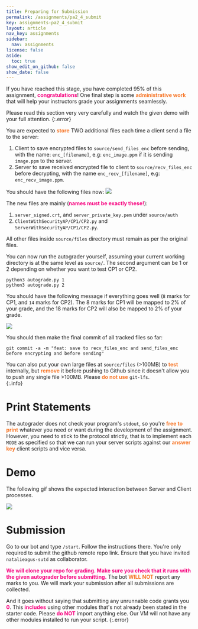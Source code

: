 ```yaml
---
title: Preparing for Submission
permalink: /assignments/pa2_4_submit
key: assignments-pa2_4_submit
layout: article
nav_key: assignments
sidebar:
  nav: assignments
license: false
aside:
  toc: true
show_edit_on_github: false
show_date: false
---
```


If you have reached this stage, you have completed 95% of this assignment, <span style="color:#f7007f;"><b>congratulations</b></span>! One final step is some <span style="color:#f77729;"><b>administrative work</b></span> that will help your instructors grade your assignments seamlessly. 

Please read this section very very carefully and watch the given demo with your full attention. 
{:.error}

You are expected to <span style="color:#f77729;"><b>store</b></span> TWO additional files each time a client send a file to the server:
1. Client to save encrypted files to `source/send_files_enc` before sending, with the name: `enc_[filename]`, e.g: `enc_image.ppm` if it is sending `image.ppm` to the server. 
2. Server to save received encrypted file to client to `source/recv_files_enc` before decrypting, with the name `enc_recv_[filename]`, e.g: `enc_recv_image.ppm`. 

You should have the following files now:
<img src="/50005/assets/images/pa2/2.png"  class="center_fifty"/>

The new files are mainly (<span style="color:#f7007f;"><b>names must be exactly these!</b></span>):
1. `server_signed.crt`, and `server_private_key.pem` under `source/auth`
2. `ClientWithSecurityAP/CP1/CP2.py` and `ServerWithSecurityAP/CP1/CP2.py`. 

All other files inside `source/files` directory must remain as per the original files.

You can now run the autograder yourself, assuming your current working directory is at the same level as `source/`. The second argument can be 1 or 2 depending on whether you want to test CP1 or CP2. 
```
python3 autograde.py 1
python3 autograde.py 2
```

You should have the following message if everything goes well (`8` marks for CP1, and `14` marks for CP2). The 8 marks for CP1 will be mapped to 2% of your grade, and the 18 marks for CP2 will also be mapped to 2% of your grade. 

<img src="/50005/assets/images/pa2/3.png"  class="center_fifty"/>

You should then make the final commit of all tracked files so far:
```
git commit -a -m "feat: save to recv_files_enc and send_files_enc before encrypting and before sending" 
```

You can also put your own large files at `source/files` (>100MB) to <span style="color:#f77729;"><b>test</b></span> internally, but <span style="color:#f77729;"><b>remove</b></span> it before pushing to Github since it doesn't allow you to push any single file >100MB. Please <span style="color:#f77729;"><b>do not use</b></span> `git-lfs`.  
{:.info}

# Print Statements
The autograder does not check your program's `stdout`, so you're <span style="color:#f77729;"><b>free to print</b></span> whatever you need or want during the development of the assignment. However, you need to stick to the protocol strictly, that is to implement each `MODE` as specified so that we can run your server scripts against our <span style="color:#f77729;"><b>answer key</b></span> client scripts and vice versa. 

# Demo 
The following gif shows the expected interaction between Server and Client processes.

<img src="https://www.dropbox.com/s/ajjzhzh9zcv1rfo/pa2.gif?raw=1"  class="center_ninety"/>

# Submission
Go to our bot and type `/start`. Follow the instructions there. You're only required to submit the github remote repo link. Ensure that you have invited `natalieagus-sutd` as collaborator. 

<span style="color:#f7007f;"><b>We will clone your repo for grading. Make sure you check that it runs with the given autograder before submitting.</b></span> The bot <span style="color:#f77729;"><b>WILL NOT</b></span> report any marks to you. We will mark your submission after all submissions are collected. 

And it goes without saying that submitting any unrunnable code grants you <span style="color:#f7007f;"><b>0</b></span>. This <span style="color:#f7007f;"><b>includes</b></span> using other modules that's not already been stated in the starter code. Please <span style="color:#f7007f;"><b>do NOT</b></span> import anything else. Our VM will not have any other modules installed to run your script.
{:.error}






